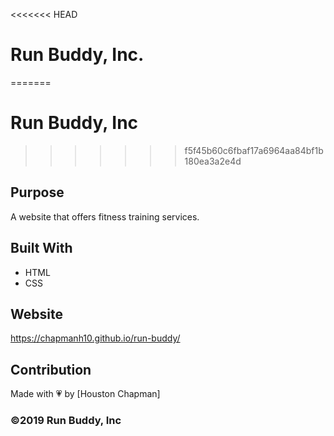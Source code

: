 <<<<<<< HEAD
# Run Buddy, Inc.
=======
# Run Buddy, Inc
>>>>>>> f5f45b60c6fbaf17a6964aa84bf1b180ea3a2e4d

## Purpose
A website that offers fitness training services.

## Built With
* HTML
* CSS

## Website
https://chapmanh10.github.io/run-buddy/

## Contribution
Made with 💗 by [Houston Chapman]

### ©2019 Run Buddy, Inc
